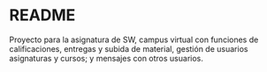 # README #
Proyecto para la asignatura de SW, campus virtual con funciones de calificaciones, entregas y subida de material, gestión de usuarios asignaturas y cursos; y mensajes con otros usuarios.
